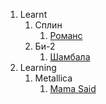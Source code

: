1. Learnt
   1. Сплин
      1. [Романс](/texts/сплин%20-%20романс.md)
   1. Би-2
      1. [Шамбала](/texts/)
1. Learning
   1. Metallica
      1. [Mama Said](/texts/metallica%20-%20mama%20said.md)
